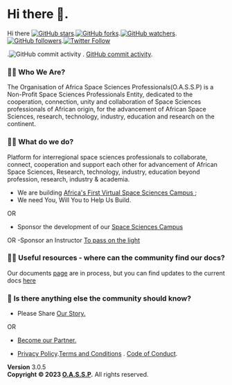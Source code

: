 # Hi there 👋.
Hi there <a href="https://github.com/OASSP/readme.md"><img src="https://img.shields.io/github/stars/OASSP/app-privacy-policy-generator.svg?style=social&amp;label=Star" alt="GitHub stars"></a>.<a href="https://github.com/OASSP/OASSP.github.io/fork"><img src="https://img.shields.io/github/forks/josephkb87/josephkb87.svg?style=social&amp;label=Fork" alt="GitHub forks"></a>.<a href="https://github.com/josephkb87/josephkb87"><img src="https://img.shields.io/github/watchers/josephkb87/josephkb87.svg?style=social&amp;label=Watch" alt="GitHub watchers"></a>.<a href="https://github.com/josephkb87/josephkb87"><img src="https://img.shields.io/github/followers/josephkb87.svg?style=social&amp;label=Follow" alt="GitHub followers"></a>.<a href="https://twitter.com/josephkb87"><img src="https://img.shields.io/twitter/follow/clydekingkid.svg?style=social" alt="Twitter Follow"></a>

 .![GitHub commit activity](https://img.shields.io/github/commit-activity/w/josephkb87/josephkb87)</a> . [GitHub commit activity](https://img.shields.io/github/commit-activity/w/josephkb87/josephkb87)</a>.

###  🙋‍♀️ **Who We Are**?
The Organisation of Africa Space Sciences Professionals(O.A.S.S.P) is a Non-Profit Space Sciences Professionals Entity, dedicated to the cooperation, connection, unity and collaboration of Space Sciences professionals of African origin, for the advancement of African Space Sciences, research, technology, industry, education and research on the continent. 

### 🙋‍♀️ **What do we do?**
Platform for interregional space sciences professionals  to collaborate, connect, cooperation and support each other for advancement of African Space Sciences, Research, technology, industry, education beyond profession, research, industry & academia.

- We are building <a href="https://www.campus.oassp.org/index.html">Africa's First Virtual Space Sciences Campus </a>; 
- We need You, Will You to Help Us Build.

OR 
- Sponsor the development of our <a href="https://www.campus.oassp.org/sponsor.html" >Space Sciences Campus</a>

OR 
-Sponsor an Instructor <a href="https://www.campus.oassp.org/sponsor.html" >To pass on the light</a>

### 👩‍💻 **Useful resources - where can the community find our docs?** 

Our documents [page](docs.oassp.org) are in process, but you can find updates to the current docs [here](https://github.com/OASSP/docs)

### 🙋‍ **Is there anything else the community should know?**

- Please Share <a href="https://www.campus.oassp.org/socials.html">Our Story.</a>

OR 

- <a href="https://www.campus.oassp.org/partners.html">Become our Partner.</a>


- <a href="https://oassp.github.io/privacy">Privacy Policy</a>.<a href="https://oassp.github.io/termsandconditions">Terms and Conditions</a>
. <a href="https://oassp.github.io/CodeOfConduct.md">Code of Conduct</a>.

<footer class="main-footer">
    <div class="float-right d-none d-sm-block">
      <b>Version</b> 3.0.5
    </div>
    <strong>Copyright &copy; 2023 <a href="https://www.oassp.org">O.A.S.S.P</a>.</strong> All rights
    reserved.
 
  </footer>
<!--

-->


